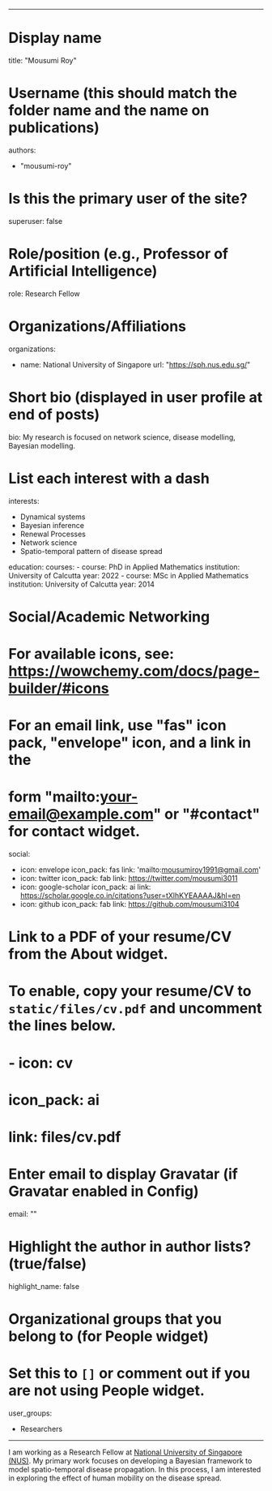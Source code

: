 
---
# Display name
title: "Mousumi Roy"

# Username (this should match the folder name and the name on publications)
authors:
- "mousumi-roy"

# Is this the primary user of the site?
superuser: false

# Role/position (e.g., Professor of Artificial Intelligence)
role: Research Fellow

# Organizations/Affiliations
organizations:
  - name: National University of Singapore
    url: "https://sph.nus.edu.sg/"

# Short bio (displayed in user profile at end of posts)
bio: My research is focused on network science, disease modelling, Bayesian modelling.

# List each interest with a dash
interests:
  - Dynamical systems
  - Bayesian inference
  - Renewal Processes
  - Network science
  - Spatio-temporal pattern of disease spread

education:
  courses:
    - course: PhD in Applied Mathematics
      institution: University of Calcutta
      year: 2022
    - course: MSc in Applied Mathematics
      institution: University of Calcutta
      year: 2014


# Social/Academic Networking
# For available icons, see: https://wowchemy.com/docs/page-builder/#icons
#   For an email link, use "fas" icon pack, "envelope" icon, and a link in the
#   form "mailto:your-email@example.com" or "#contact" for contact widget.
social:
  - icon: envelope
    icon_pack: fas
    link: 'mailto:mousumiroy1991@gmail.com'
  - icon: twitter
    icon_pack: fab
    link: https://twitter.com/mousumi3011
  - icon: google-scholar
    icon_pack: ai
    link: https://scholar.google.co.in/citations?user=tXlhKYEAAAAJ&hl=en
  - icon: github
    icon_pack: fab
    link: https://github.com/mousumi3104

# Link to a PDF of your resume/CV from the About widget.
# To enable, copy your resume/CV to `static/files/cv.pdf` and uncomment the lines below.
# - icon: cv
#   icon_pack: ai
#   link: files/cv.pdf

# Enter email to display Gravatar (if Gravatar enabled in Config)
email: ""

# Highlight the author in author lists? (true/false)
highlight_name: false

# Organizational groups that you belong to (for People widget)
#   Set this to `[]` or comment out if you are not using People widget.
user_groups:
  - Researchers
---

I am working as a Research Fellow at [National University of Singapore (NUS)](https://sph.nus.edu.sg/). My primary work focuses on developing a Bayesian framework to model spatio-temporal disease propagation. In this process, I am interested in exploring the effect of human mobility on the disease spread.